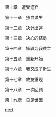 
第十章　遭受遗弃

第十一章　独自谋生

第十二章　决计出逃

第十三章　决心的结局

第十四章　姨婆为我做主

第十五章　重新开始

第十六章　我又成了新生

第十七章　故友重现

第十八章　一次回顾

第十九章　见见世面

[next](page5.md)